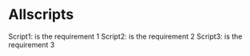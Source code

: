 # Allscripts
Script1: is the requirement 1
Script2: is the requirement 2
Script3: is the requirement 3
